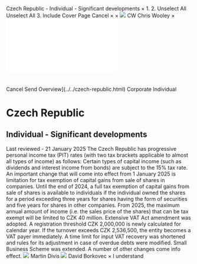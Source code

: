 Czech Republic - Individual - Significant developments
×
1.
2.
Unselect All
Unselect All
3.
Include Cover Page
Cancel
×
×
![](../../-/media/world-wide-tax-summaries/attachments/global---chris-wooley.ashx%3Frev=ac5e5f3223b34096b1afc2a6009c7320&revision=ac5e5f32-23b3-4096-b1af-c2a6009c7320&hash=859B7ADC84DC2CBEC9760E9E6EE7DE6D0A8BFCDF)
CW
Chris Wooley
×
![](significant-developments.html)
######
Cancel
Send
Overview](../../czech-republic.html)
Corporate
Individual
# Czech Republic
## Individual - Significant developments
Last reviewed - 21 January 2025
The Czech Republic has progressive personal income tax (PIT) rates (with two tax brackets applicable to almost all types of income) as follows:
Certain types of capital income (such as dividends and interest income from bonds) are subject to the 15% tax rate.
An important change that will come into effect from 1 January 2025 is limitation for tax exemption of capital gains from sale of shares in companies. Until the end of 2024, a full tax exemption of capital gains from sale of shares is available to individuals if the individual owned the shares for a period exceeding three years for shares having the form of securities and five years for shares in other companies. From 2025, the maximum annual amount of income (i.e. the sales price of the shares) that can be tax exempt will be limited to CZK 40 million.
Extensive VAT Act amendment was adopted. A registration threshold CZK 2,000,000 is newly calculated for calendar year. If the turnover exceeds CZK 2,536,500, the entity becomes a VAT payer immediately. A time limit for input VAT recovery was shortened and rules for its adjustment in case of overdue debts were modified. Small Business Scheme was extended. A number of other changes come info effect.
![](../../-/media/world-wide-tax-summaries/czechrepublicmartin-divisprifilejpg20240628075726355.ashx%3Frev=5e6ee60dfbfa4c12a5c4031ac591ce37&revision=5e6ee60d-fbfa-4c12-a5c4-031ac591ce37&hash=691F1A17F59A7C2B0DBD0DE682CF2B5653C13A72)
Martin Divis
![](../../-/media/world-wide-tax-summaries/czechrepublicdavid-borkovecdb--photo2closevery-low-resjpg20240105043250648.ashx%3Frev=a61cb23aae254d5fa1d232f64e6da9e0&revision=a61cb23a-ae25-4d5f-a1d2-32f64e6da9e0&hash=17BC1BB5BA0E64E9BFC4D1E0067E593C64832069)
David Borkovec
×
I understand